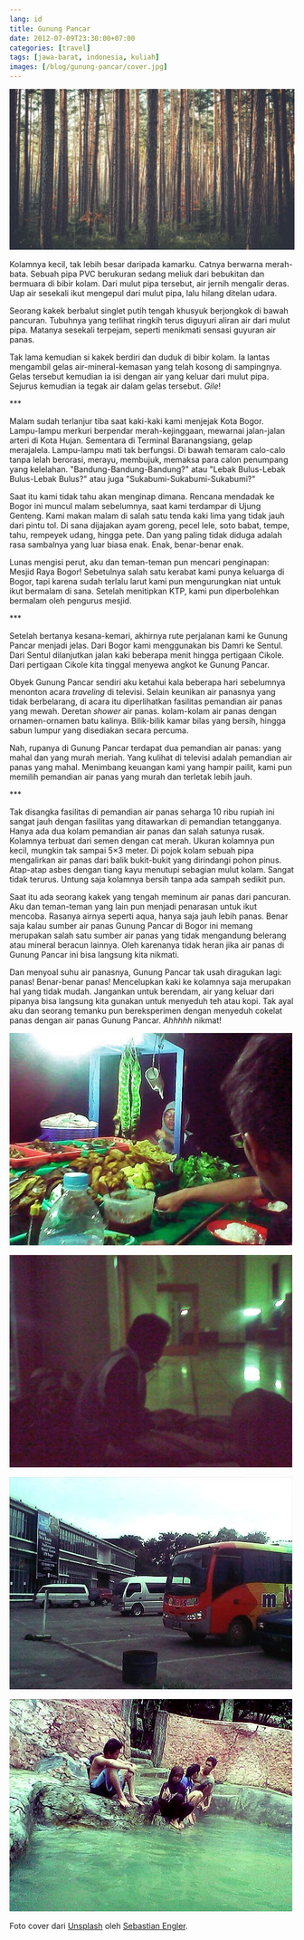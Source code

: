 ```yaml
---
lang: id
title: Gunung Pancar
date: 2012-07-09T23:30:00+07:00
categories: [travel]
tags: [jawa-barat, indonesia, kuliah]
images: [/blog/gunung-pancar/cover.jpg]
---
```

![Gunung Pancar](cover.jpg)

Kolamnya kecil, tak lebih besar daripada kamarku. Catnya berwarna merah-bata. Sebuah pipa PVC berukuran sedang meliuk dari bebukitan dan bermuara di bibir kolam. Dari mulut pipa tersebut, air jernih mengalir deras. Uap air sesekali ikut mengepul dari mulut pipa, lalu hilang ditelan udara.

Seorang kakek berbalut singlet putih tengah khusyuk berjongkok di bawah pancuran. Tubuhnya yang terlihat ringkih terus diguyuri aliran air dari mulut pipa. Matanya sesekali terpejam, seperti menikmati sensasi guyuran air panas.

Tak lama kemudian si kakek berdiri dan duduk di bibir kolam. Ia lantas mengambil gelas air-mineral-kemasan yang telah kosong di sampingnya. Gelas tersebut kemudian ia isi dengan air yang keluar dari mulut pipa. Sejurus kemudian ia tegak air dalam gelas tersebut. *Gile*!

\*\*\*

Malam sudah terlanjur tiba saat kaki-kaki kami menjejak Kota Bogor. Lampu-lampu merkuri berpendar merah-kejinggaan, mewarnai jalan-jalan arteri di Kota Hujan. Sementara di Terminal Baranangsiang, gelap merajalela. Lampu-lampu mati tak berfungsi. Di bawah temaram calo-calo tanpa lelah berorasi, merayu, membujuk, memaksa para calon penumpang yang kelelahan. "Bandung-Bandung-Bandung?" atau "Lebak Bulus-Lebak Bulus-Lebak Bulus?" atau juga "Sukabumi-Sukabumi-Sukabumi?"

Saat itu kami tidak tahu akan menginap dimana. Rencana mendadak ke Bogor ini muncul malam sebelumnya, saat kami terdampar di Ujung Genteng. Kami makan malam di salah satu tenda kaki lima yang tidak jauh dari pintu tol. Di sana dijajakan ayam goreng, pecel lele, soto babat, tempe, tahu, rempeyek udang, hingga pete. Dan yang paling tidak diduga adalah rasa sambalnya yang luar biasa enak. Enak, benar-benar enak.

Lunas mengisi perut, aku dan teman-teman pun mencari penginapan: Mesjid Raya Bogor! Sebetulnya salah satu kerabat kami punya keluarga di Bogor, tapi karena sudah terlalu larut kami pun mengurungkan niat untuk ikut bermalam di sana. Setelah menitipkan KTP, kami pun diperbolehkan bermalam oleh pengurus mesjid.

\*\*\*

Setelah bertanya kesana-kemari, akhirnya rute perjalanan kami ke Gunung Pancar menjadi jelas. Dari Bogor kami menggunakan bis Damri ke Sentul. Dari Sentul dilanjutkan jalan kaki beberapa menit hingga pertigaan Cikole. Dari pertigaan Cikole kita tinggal menyewa angkot ke Gunung Pancar.

Obyek Gunung Pancar sendiri aku ketahui kala beberapa hari sebelumnya menonton acara *traveling* di televisi. Selain keunikan air panasnya yang tidak berbelarang, di acara itu diperlihatkan fasilitas pemandian air panas yang mewah. Deretan *shower* air panas. kolam-kolam air panas dengan ornamen-ornamen batu kalinya. Bilik-bilik kamar bilas yang bersih, hingga sabun lumpur yang disediakan secara percuma.

Nah, rupanya di Gunung Pancar terdapat dua pemandian air panas: yang mahal dan yang murah meriah. Yang kulihat di televisi adalah pemandian air panas yang mahal. Menimbang keuangan kami yang hampir pailit, kami pun memilih pemandian air panas yang murah dan terletak lebih jauh.

\*\*\*

Tak disangka fasilitas di pemandian air panas seharga 10 ribu rupiah ini sangat jauh dengan fasilitas yang ditawarkan di pemandian tetangganya. Hanya ada dua kolam pemandian air panas dan salah satunya rusak. Kolamnya terbuat dari semen dengan cat merah. Ukuran kolamnya pun kecil, mungkin tak sampai 5×3 meter. Di pojok kolam sebuah pipa mengalirkan air panas dari balik bukit-bukit yang dirindangi pohon pinus. Atap-atap asbes dengan tiang kayu menutupi sebagian mulut kolam. Sangat tidak terurus. Untung saja kolamnya bersih tanpa ada sampah sedikit pun.

Saat itu ada seorang kakek yang tengah meminum air panas dari pancuran. Aku dan teman-teman yang lain pun menjadi penarasan untuk ikut mencoba. Rasanya airnya seperti aqua, hanya saja jauh lebih panas. Benar saja kalau sumber air panas Gunung Pancar di Bogor ini memang merupakan salah satu sumber air panas yang tidak mengandung belerang atau mineral beracun lainnya. Oleh karenanya tidak heran jika air panas di Gunung Pancar ini bisa langsung kita nikmati.

Dan menyoal suhu air panasnya, Gunung Pancar tak usah diragukan lagi: panas! Benar-benar panas! Mencelupkan kaki ke kolamnya saja merupakan hal yang tidak mudah. Jangankan untuk berendam, air yang keluar dari pipanya bisa langsung kita gunakan untuk menyeduh teh atau kopi. Tak ayal aku dan seorang temanku pun bereksperimen dengan menyeduh cokelat panas dengan air panas Gunung Pancar. *Ahhhhh* nikmat!

![Makan malam di Bogor.](01-makan-malam-di-bogor.jpg)

![Bermalam di Mesjid Raya Bogor.](02-bermalam-di-mesjid-raya-bogor.jpg)

![Menunggu Damri di Botani Square.](03-naik-damri-dari-botani-square.jpg)

![Pemandian air panas di Gunung Pancar](04-gunung-pancar.jpg)

Foto cover dari [Unsplash](https://unsplash.com/photos/PLeo6LGc3AI) oleh [Sebastian Engler](https://unsplash.com/@snengl).
